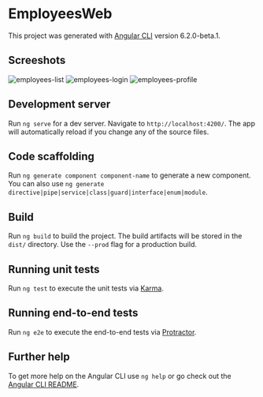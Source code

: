 # EmployeesWeb

This project was generated with [Angular CLI](https://github.com/angular/angular-cli) version 6.2.0-beta.1.

## Screeshots

![employees-list](https://user-images.githubusercontent.com/7946351/45117952-64590380-b12d-11e8-8485-e52feedfbbc6.png)
![employees-login](https://user-images.githubusercontent.com/7946351/45117954-64f19a00-b12d-11e8-810b-4883f721a79e.png)
![employees-profile](https://user-images.githubusercontent.com/7946351/45117955-64f19a00-b12d-11e8-8016-09fb127e3b98.png)

## Development server

Run `ng serve` for a dev server. Navigate to `http://localhost:4200/`. The app will automatically reload if you change any of the source files.

## Code scaffolding

Run `ng generate component component-name` to generate a new component. You can also use `ng generate directive|pipe|service|class|guard|interface|enum|module`.

## Build

Run `ng build` to build the project. The build artifacts will be stored in the `dist/` directory. Use the `--prod` flag for a production build.

## Running unit tests

Run `ng test` to execute the unit tests via [Karma](https://karma-runner.github.io).

## Running end-to-end tests

Run `ng e2e` to execute the end-to-end tests via [Protractor](http://www.protractortest.org/).

## Further help

To get more help on the Angular CLI use `ng help` or go check out the [Angular CLI README](https://github.com/angular/angular-cli/blob/master/README.md).

